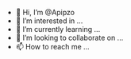 - 👋 Hi, I’m @Apipzo
- 👀 I’m interested in ...
- 🌱 I’m currently learning ...
- 💞️ I’m looking to collaborate on ...
- 📫 How to reach me ...

<!---
Apipzo/Apipzo is a ✨ special ✨ repository because its `README.md` (this file) appears on your GitHub profile.
You can click the Preview link to take a look at your changes.
--->
